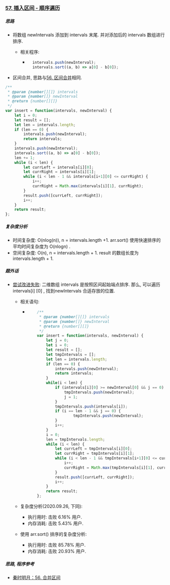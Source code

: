 ### [57. 插入区间 - 顺序遍历](https://leetcode-cn.com/problems/insert-interval/)

##### 思路

* 将数组 newIntervals 添加到 intervals 末尾. 并对添加后的 intervals 数组进行排序.

    * 相关程序:

        * ```javascript
            intervals.push(newInterval);
            intervals.sort((a, b) => a[0] - b[0]);
            ```

* 区间合并, 思路与[56. 区间合并](https://leetcode-cn.com/problems/merge-intervals/solution/56-he-bing-qu-jian-shun-xu-bian-li-by-shu-cheng/)相同.



```javascript
/**
 * @param {number[][]} intervals
 * @param {number[]} newInterval
 * @return {number[][]}
 */
var insert = function(intervals, newInterval) {
    let i = 0;
    let result = [];
    let len = intervals.length;
    if (len == 0) {
        intervals.push(newInterval);
        return intervals;
    }
    intervals.push(newInterval);
    intervals.sort((a, b) => a[0] - b[0]);
    len += 1;
    while (i < len) {
        let currLeft = intervals[i][0];
        let currRight = intervals[i][1];
        while (i < len - 1 && intervals[i+1][0] <= currRight) {
            i++;
            currRight = Math.max(intervals[i][1], currRight);
        }
        result.push([currLeft, currRight]);
        i++;
    }
    return result;
};
```



##### 复杂度分析

* 时间复杂度: O(nlog(n)), n = intervals.length +1. arr.sort() 使用快速排序的平均时间复杂度为 O(nlogn) .
* 空间复杂度: O(n), n = intervals.length + 1. result 的数组长度为 intervals.length + 1.



##### 题外话

* [尝试改进失败](https://github.com/sctang0/LeetCode/blob/master/CHAPTER57.1.md): 二维数组 intervals 是按照区间起始端点排序. 那么, 可以遍历 intervals[i] [0] , 找到newIntervals 合适存放的位置.

    * 相关语句:

        * ```javascript
              /**
               * @param {number[][]} intervals
               * @param {number[]} newInterval
               * @return {number[][]}
               */
              var insert = function(intervals, newInterval) {
                  let j = 0;
                  let i = 0;
                  let result = [];
                  let tmpIntervals = [];
                  let len = intervals.length;
                  if (len == 0) {
                      intervals.push(newInterval);
                      return intervals;
                  }
                  while(i < len) {
                      if (intervals[i][0] >= newInterval[0] && j == 0) {
                          tmpIntervals.push(newInterval);
                          j = 1;
                      }
                      tmpIntervals.push(intervals[i]);
                      if (i == len - 1 && j == 0) {
                              tmpIntervals.push(newInterval);
                      }
                      i++;
                  }
                  i = 0;
                  len = tmpIntervals.length;
                  while (i < len) {
                      let currLeft = tmpIntervals[i][0];
                      let currRight = tmpIntervals[i][1];
                      while (i < len - 1 && tmpIntervals[i+1][0] <= currRight) {
                          i++;
                          currRight = Math.max(tmpIntervals[i][1], currRight);
                      }
                      result.push([currLeft, currRight]);
                      i++;
                  }
                  return result;
              };
          ```
    
    * 复杂度分析(2020.09.26, 下同):
    
        * 执行用时: 击败 6.16% 用户.
        * 内存消耗: 击败 5.43% 用户.
    
    * 使用 arr.sort() 排序的复杂度分析:
    
        * 执行用时: 击败 85.78% 用户.
        * 内存消耗: 击败 20.93% 用户.



##### 思路, 程序参考

* [秦时明月：56. 合并区间](https://leetcode-cn.com/problems/merge-intervals/solution/56-he-bing-qu-jian-by-alexer-660/)